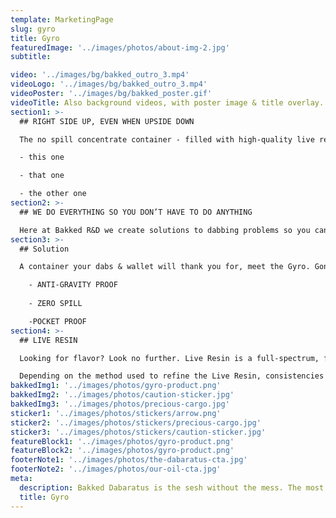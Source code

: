 ```yaml
---
template: MarketingPage
slug: gyro
title: Gyro
featuredImage: '../images/photos/about-img-2.jpg'
subtitle:

video: '../images/bg/bakked_outro_3.mp4'
videoLogo: '../images/bg/bakked_outro_3.mp4'
videoPoster: '../images/bg/bakked_poster.gif'
videoTitle: Also background videos, with poster image & title overlay.
section1: >-
  ## RIGHT SIDE UP, EVEN WHEN UPSIDE DOWN

  The no spill concentrate container - filled with high-quality live resin extracts.

  - this one

  - that one

  - the other one
section2: >-
  ## WE DO EVERYTHING SO YOU DON’T HAVE TO DO ANYTHING

  Here at Bakked R&D we create solutions to dabbing problems so you can spend less time getting ready to take a dab and more time actually enjoying your dabs, without having to worry about cleaning up a mess afterwards.
section3: >-
  ## Solution

  A container your dabs & wallet will thank you for, meet the Gyro. Gone are the days of wasted cannabis extract, with the Gyro you can spin, shake it, toss it and even drop it and your dabs still won’t spill. We encourage you to try this at home.

    - ANTI-GRAVITY PROOF
    
    - ZERO SPILL

    -POCKET PROOF
section4: >-
  ## LIVE RESIN

  Looking for flavor? Look no further. Live Resin is a full-spectrum, flavor-rich extract that lets you taste every flavor and feel every feeling. Live Resin is made up of terpene fractions and high-potency cannabinoid crystals.

  Depending on the method used to refine the Live Resin, consistencies and ratios of terpene extract to cannabinoid crystals can vary, from Sauces (larger crystals) to Sugars (finer, sand-like consistency).
bakkedImg1: '../images/photos/gyro-product.png'
bakkedImg2: '../images/photos/caution-sticker.jpg'
bakkedImg3: '../images/photos/precious-cargo.jpg'
sticker1: '../images/photos/stickers/arrow.png'
sticker2: '../images/photos/stickers/precious-cargo.jpg'
sticker3: '../images/photos/stickers/caution-sticker.jpg'
featureBlock1: '../images/photos/gyro-product.png'
featureBlock2: '../images/photos/gyro-product.png'
footerNote1: '../images/photos/the-dabaratus-cta.jpg'
footerNote2: '../images/photos/our-oil-cta.jpg'
meta:
  description: Bakked Dabaratus is the sesh without the mess. The most conventient way to take dabs. Fully activated cannabis oil.
  title: Gyro
---
```

